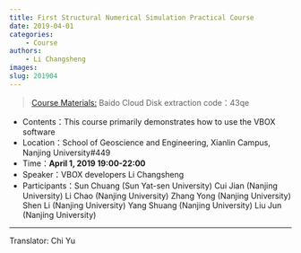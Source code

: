 ```yaml
---
title: First Structural Numerical Simulation Practical Course
date: 2019-04-01
categories:
    - Course
authors:
    - Li Changsheng
images:
slug: 201904
---
```


> [Course Materials:](https://pan.baidu.com/s/14vArbcT-TA4YVsbcpZtWDw) 
> Baido Cloud Disk extraction code：43qe

- Contents：This course primarily demonstrates how to use the VBOX software
- Location：School of Geoscience and Engineering, Xianlin Campus, Nanjing University#449  
- Time：**April 1, 2019 19:00-22:00**  
- Speaker：VBOX developers Li Changsheng   
- Participants：Sun Chuang (Sun Yat-sen University) Cui Jian (Nanjing University) Li Chao (Nanjing University) Zhang Yong (Nanjing University) Shen Li (Nanjing University) Yang Shuang (Nanjing University) Liu Jun (Nanjing University) 

---

Translator: Chi Yu
